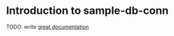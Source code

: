 # Introduction to sample-db-conn

TODO: write [great documentation](http://jacobian.org/writing/what-to-write/)
